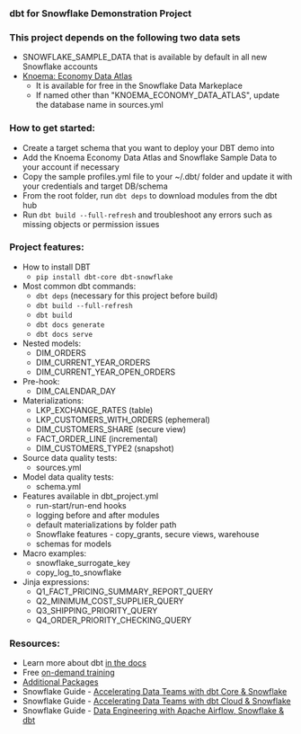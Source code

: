 ### dbt for Snowflake Demonstration Project

### This project depends on the following two data sets
- SNOWFLAKE_SAMPLE_DATA that is available by default in all new Snowflake accounts
- [Knoema: Economy Data Atlas](https://www.snowflake.com/datasets/knoema-economy-data-atlas/)
    - It is available for free in the Snowflake Data Markeplace
    - If named other than "KNOEMA_ECONOMY_DATA_ATLAS", update the database name in sources.yml

### How to get started:
- Create a target schema that you want to deploy your DBT demo into
- Add the Knoema Economy Data Atlas and Snowflake Sample Data to your account if necessary
- Copy the sample profiles.yml file to your ~/.dbt/ folder and update it with your credentials and target DB/schema
- From the root folder, run `dbt deps` to download modules from the dbt hub
- Run `dbt build --full-refresh` and troubleshoot any errors such as missing objects or permission issues

### Project features:
- How to install DBT
    - `pip install dbt-core dbt-snowflake`
- Most common dbt commands:
    - `dbt deps` (necessary for this project before build)
    - `dbt build --full-refresh`
    - `dbt build`
    - `dbt docs generate`
    - `dbt docs serve`
- Nested models:
    - DIM_ORDERS
    - DIM_CURRENT_YEAR_ORDERS
    - DIM_CURRENT_YEAR_OPEN_ORDERS
- Pre-hook:
    - DIM_CALENDAR_DAY
- Materializations:
    - LKP_EXCHANGE_RATES (table)
    - LKP_CUSTOMERS_WITH_ORDERS (ephemeral)
    - DIM_CUSTOMERS_SHARE (secure view)
    - FACT_ORDER_LINE (incremental)
    - DIM_CUSTOMERS_TYPE2 (snapshot)
- Source data quality tests:
    - sources.yml
- Model data quality tests:
    - schema.yml
- Features available in dbt_project.yml
    - run-start/run-end hooks
    - logging before and after modules
    - default materializations by folder path
    - Snowflake features - copy_grants, secure views, warehouse
    - schemas for models
- Macro examples:
    - snowflake_surrogate_key
    - copy_log_to_snowflake
- Jinja expressions:
    - Q1_FACT_PRICING_SUMMARY_REPORT_QUERY
    - Q2_MINIMUM_COST_SUPPLIER_QUERY
    - Q3_SHIPPING_PRIORITY_QUERY
    - Q4_ORDER_PRIORITY_CHECKING_QUERY


### Resources:
- Learn more about dbt [in the docs](https://docs.getdbt.com/docs/introduction)
- Free [on-demand training](https://courses.getdbt.com/)
- [Additional Packages](https://hub.getdbt.com/)
- Snowflake Guide - [Accelerating Data Teams with dbt Core & Snowflake](https://quickstarts.snowflake.com/guide/data_teams_with_dbt_core/index.html)
- Snowflake Guide - [Accelerating Data Teams with dbt Cloud & Snowflake](https://quickstarts.snowflake.com/guide/data_teams_with_dbt_cloud/index.html)
- Snowflake Guide - [Data Engineering with Apache Airflow, Snowflake & dbt](https://quickstarts.snowflake.com/guide/data_engineering_with_apache_airflow/index.html)
